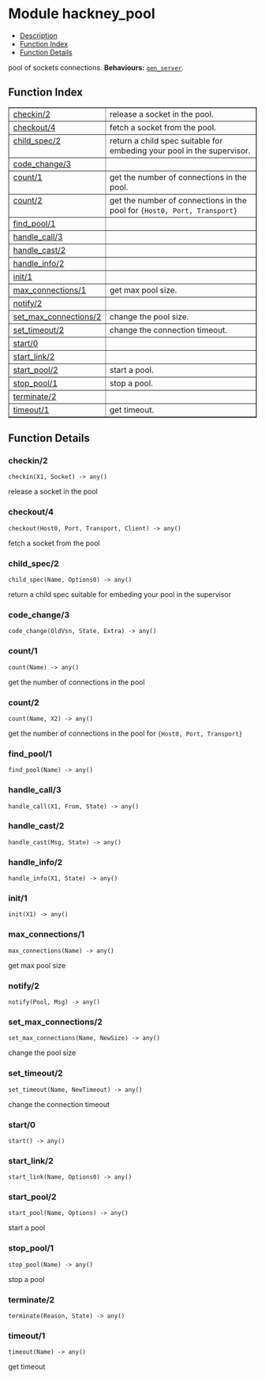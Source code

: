 

# Module hackney_pool #
* [Description](#description)
* [Function Index](#index)
* [Function Details](#functions)


pool of sockets connections.
__Behaviours:__ [`gen_server`](gen_server.md).
<a name="index"></a>

## Function Index ##


<table width="100%" border="1" cellspacing="0" cellpadding="2" summary="function index"><tr><td valign="top"><a href="#checkin-2">checkin/2</a></td><td>release a socket in the pool.</td></tr><tr><td valign="top"><a href="#checkout-4">checkout/4</a></td><td>fetch a socket from the pool.</td></tr><tr><td valign="top"><a href="#child_spec-2">child_spec/2</a></td><td>return a child spec suitable for embeding your pool in the
supervisor.</td></tr><tr><td valign="top"><a href="#code_change-3">code_change/3</a></td><td></td></tr><tr><td valign="top"><a href="#count-1">count/1</a></td><td>get the number of connections in the pool.</td></tr><tr><td valign="top"><a href="#count-2">count/2</a></td><td>get the number of connections in the pool for <code>{Host0, Port, Transport}</code></td></tr><tr><td valign="top"><a href="#find_pool-1">find_pool/1</a></td><td></td></tr><tr><td valign="top"><a href="#handle_call-3">handle_call/3</a></td><td></td></tr><tr><td valign="top"><a href="#handle_cast-2">handle_cast/2</a></td><td></td></tr><tr><td valign="top"><a href="#handle_info-2">handle_info/2</a></td><td></td></tr><tr><td valign="top"><a href="#init-1">init/1</a></td><td></td></tr><tr><td valign="top"><a href="#max_connections-1">max_connections/1</a></td><td>get max pool size.</td></tr><tr><td valign="top"><a href="#notify-2">notify/2</a></td><td></td></tr><tr><td valign="top"><a href="#set_max_connections-2">set_max_connections/2</a></td><td>change the pool size.</td></tr><tr><td valign="top"><a href="#set_timeout-2">set_timeout/2</a></td><td>change the connection timeout.</td></tr><tr><td valign="top"><a href="#start-0">start/0</a></td><td></td></tr><tr><td valign="top"><a href="#start_link-2">start_link/2</a></td><td></td></tr><tr><td valign="top"><a href="#start_pool-2">start_pool/2</a></td><td>start a pool.</td></tr><tr><td valign="top"><a href="#stop_pool-1">stop_pool/1</a></td><td>stop a pool.</td></tr><tr><td valign="top"><a href="#terminate-2">terminate/2</a></td><td></td></tr><tr><td valign="top"><a href="#timeout-1">timeout/1</a></td><td>get timeout.</td></tr></table>


<a name="functions"></a>

## Function Details ##

<a name="checkin-2"></a>

### checkin/2 ###

`checkin(X1, Socket) -> any()`

release a socket in the pool
<a name="checkout-4"></a>

### checkout/4 ###

`checkout(Host0, Port, Transport, Client) -> any()`

fetch a socket from the pool
<a name="child_spec-2"></a>

### child_spec/2 ###

`child_spec(Name, Options0) -> any()`

return a child spec suitable for embeding your pool in the
supervisor
<a name="code_change-3"></a>

### code_change/3 ###

`code_change(OldVsn, State, Extra) -> any()`


<a name="count-1"></a>

### count/1 ###

`count(Name) -> any()`

get the number of connections in the pool
<a name="count-2"></a>

### count/2 ###

`count(Name, X2) -> any()`

get the number of connections in the pool for `{Host0, Port, Transport}`
<a name="find_pool-1"></a>

### find_pool/1 ###

`find_pool(Name) -> any()`


<a name="handle_call-3"></a>

### handle_call/3 ###

`handle_call(X1, From, State) -> any()`


<a name="handle_cast-2"></a>

### handle_cast/2 ###

`handle_cast(Msg, State) -> any()`


<a name="handle_info-2"></a>

### handle_info/2 ###

`handle_info(X1, State) -> any()`


<a name="init-1"></a>

### init/1 ###

`init(X1) -> any()`


<a name="max_connections-1"></a>

### max_connections/1 ###

`max_connections(Name) -> any()`

get max pool size
<a name="notify-2"></a>

### notify/2 ###

`notify(Pool, Msg) -> any()`


<a name="set_max_connections-2"></a>

### set_max_connections/2 ###

`set_max_connections(Name, NewSize) -> any()`

change the pool size
<a name="set_timeout-2"></a>

### set_timeout/2 ###

`set_timeout(Name, NewTimeout) -> any()`

change the connection timeout

<a name="start-0"></a>

### start/0 ###

`start() -> any()`


<a name="start_link-2"></a>

### start_link/2 ###

`start_link(Name, Options0) -> any()`


<a name="start_pool-2"></a>

### start_pool/2 ###

`start_pool(Name, Options) -> any()`

start a pool
<a name="stop_pool-1"></a>

### stop_pool/1 ###

`stop_pool(Name) -> any()`

stop a pool
<a name="terminate-2"></a>

### terminate/2 ###

`terminate(Reason, State) -> any()`


<a name="timeout-1"></a>

### timeout/1 ###

`timeout(Name) -> any()`

get timeout
